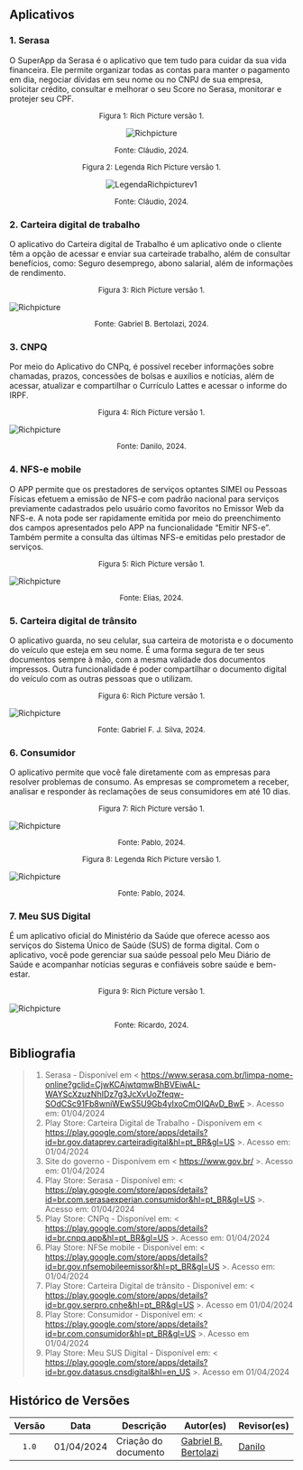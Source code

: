 
## Aplicativos

### 1. Serasa

O SuperApp da Serasa é o aplicativo que tem tudo para cuidar da sua vida financeira. Ele permite organizar todas as contas para manter o pagamento em dia, negociar dívidas em seu nome ou no CNPJ de sua empresa, solicitar crédito, consultar e melhorar o seu Score no Serasa, monitorar e protejer seu CPF.

<font size="2"><p style="text-align: center">Figura 1: Rich Picture versão 1.</p></font>
<center>

![Richpicture](../assets/richpicture/Projeto-Serasa-Rich-Picture.drawio.png)
</center>
<font size="2"><p style="text-align: center">Fonte: Cláudio, 2024.</p></font>

<font size="2"><p style="text-align: center">Figura 2: Legenda Rich Picture versão 1.</p></font>
<center>

![LegendaRichpicturev1](../assets/richpicture/legenda-rich-picture-serasa.png)
</center>
<font size="2"><p style="text-align: center">Fonte: Cláudio, 2024.</p></font>

### 2. Carteira digital de trabalho

O aplicativo do Carteira digital de Trabalho é um aplicativo onde o cliente têm a opção de acessar e enviar sua carteirade trabalho, além de consultar benefícios, como: Seguro desemprego, abono salarial, além de informações de rendimento.

<font size="2"><p style="text-align: center">Figura 3: Rich Picture versão 1.</p></font>
![Richpicture](../assets/richpicture/RichBerto.png)
<font size="2"><p style="text-align: center">Fonte: Gabriel B. Bertolazi, 2024.</p></font>

### 3. CNPQ

Por meio do Aplicativo do CNPq, é possível receber informações sobre chamadas, prazos, concessões de bolsas e auxílios e notícias, além de acessar, atualizar e compartilhar o Currículo Lattes e acessar o informe do IRPF.

<font size="2"><p style="text-align: center">Figura 4: Rich Picture versão 1.</p></font>
![Richpicture](../assets/richpicture/RichDanilo.png)
<font size="2"><p style="text-align: center">Fonte: Danilo, 2024.</p></font>

### 4. NFS-e mobile

O APP permite que os prestadores de serviços optantes SIMEI ou Pessoas Físicas efetuem a emissão de NFS-e com padrão nacional para serviços previamente cadastrados pelo usuário como favoritos no Emissor Web da NFS-e. A nota pode ser rapidamente emitida por meio do preenchimento dos campos apresentados pelo APP na funcionalidade “Emitir NFS-e”. Também permite a consulta das últimas NFS-e emitidas pelo prestador de serviços.

<font size="2"><p style="text-align: center">Figura 5: Rich Picture versão 1.</p></font>
![Richpicture](../assets/richpicture/RichElias.png)
<font size="2"><p style="text-align: center">Fonte: Elias, 2024.</p></font>

### 5. Carteira digital de trânsito

O aplicativo guarda, no seu celular, sua carteira de motorista e o documento do veículo que esteja em seu nome. É uma forma segura de ter seus documentos sempre à mão, com a mesma validade dos documentos impressos. Outra funcionalidade é poder compartilhar o documento digital do veículo com as outras pessoas que o utilizam. 

<font size="2"><p style="text-align: center">Figura 6: Rich Picture versão 1.</p></font>
![Richpicture](../assets/richpicture/RichGabriel.png)
<font size="2"><p style="text-align: center">Fonte: Gabriel F. J. Silva, 2024.</p></font>

### 6. Consumidor

O aplicativo permite que você fale diretamente com as empresas para resolver problemas de consumo. As empresas se comprometem a receber, analisar e responder às reclamações de seus consumidores em até 10 dias.

<font size="2"><p style="text-align: center">Figura 7: Rich Picture versão 1.</p></font>
![Richpicture](../assets/richpicture/RichPablo.png)
<font size="2"><p style="text-align: center">Fonte: Pablo, 2024.</p></font>

<font size="2"><p style="text-align: center">Figura 8: Legenda Rich Picture versão 1.</p></font>
![Richpicture](../assets/richpicture/LegendaPablo.png)
<font size="2"><p style="text-align: center">Fonte: Pablo, 2024.</p></font>

### 7. Meu SUS Digital

É um aplicativo oficial do Ministério da Saúde que oferece acesso aos serviços do Sistema Único de Saúde (SUS) de forma digital. Com o aplicativo, você pode gerenciar sua saúde pessoal pelo Meu Diário de Saúde e acompanhar notícias seguras e confiáveis sobre saúde e bem-estar.

<font size="2"><p style="text-align: center">Figura 9: Rich Picture versão 1.</p></font>
![Richpicture](../assets/richpicture/RichRicardo.png)
<font size="2"><p style="text-align: center">Fonte: Ricardo, 2024.</p></font>

## Bibliografia

> 1. Serasa - Disponível em < https://www.serasa.com.br/limpa-nome-online?gclid=CjwKCAjwtqmwBhBVEiwAL-WAYScXzuzNhIDz7g3JcXvUoZfeqw-SOdCSc91Fb8wniWEwS5U9Gb4yIxoCmOIQAvD_BwE >. Acesso em: 01/04/2024<br>
> 2. Play Store: Carteira Digital de Trabalho - Disponívem em < https://play.google.com/store/apps/details?id=br.gov.dataprev.carteiradigital&hl=pt_BR&gl=US >. Acesso em: 01/04/2024<br>
> 3. Site do governo - Disponívem em < https://www.gov.br/ >. Acesso em: 01/04/2024<br>
> 4. Play Store: Serasa - Disponível em: < https://play.google.com/store/apps/details?id=br.com.serasaexperian.consumidor&hl=pt_BR&gl=US >. Acesso em: 01/04/2024<br>
> 5. Play Store: CNPq - Disponível em: < https://play.google.com/store/apps/details?id=br.cnpq.app&hl=pt_BR&gl=US >. Acesso em: 01/04/2024<br>
> 6. Play Store: NFSe mobile - Disponível em: < https://play.google.com/store/apps/details?id=br.gov.nfsemobileemissor&hl=pt_BR&gl=US >. Acesso em: 01/04/2024<br>
> 7. Play Store: Carteira Digital de trânsito - Disponível em: < https://play.google.com/store/apps/details?id=br.gov.serpro.cnhe&hl=pt_BR&gl=US >. Acesso em 01/04/2024
> 8. Play Store: Consumidor - Disponível em: < https://play.google.com/store/apps/details?id=br.com.consumidor&hl=pt_BR&gl=US >. Acesso em 01/04/2024<br>
> 9. Play Store: Meu SUS Digital - Disponível em: < https://play.google.com/store/apps/details?id=br.gov.datasus.cnsdigital&hl=en_US >. Acesso em 01/04/2024<br>

## Histórico de Versões

| Versão | Data | Descrição | Autor(es) | Revisor(es) |
| :----: | :--: | --------- | ----------- | ------ |
| `1.0`  | 01/04/2024 | Criação do documento | [Gabriel B. Bertolazi](https://github.com/Bertolazi)  | [Danilo](https://github.com/Danilo-Carvalho-Antunes)  |


